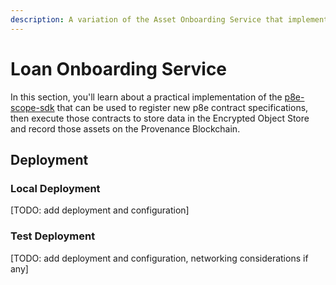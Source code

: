 ```yaml
---
description: A variation of the Asset Onboarding Service that implements the p8e Scope SDK
---
```


# Loan Onboarding Service

In this section, you'll learn about a practical implementation of the [p8e-scope-sdk](https://github.com/provenance-io/p8e-scope-sdk) that can be used to register new p8e contract specifications, then execute those contracts to store data in the Encrypted Object Store and record those assets on the Provenance Blockchain.

## Deployment

### Local Deployment

\[TODO: add deployment and configuration]

### Test Deployment

\[TODO: add deployment and configuration, networking considerations if any]


